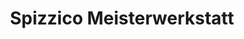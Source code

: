 ---
title: "Spizzico Meisterwerkstatt"
url: /nauheim/spizzico-meisterwerkstatt/
shop: Autowerkstatt
---